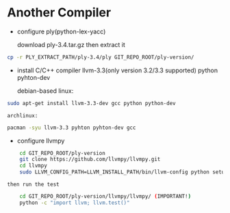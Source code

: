 Another Compiler
================


- configure ply(python-lex-yacc)


    download ply-3.4.tar.gz then extract it
```bash
cp -r PLY_EXTRACT_PATH/ply-3.4/ply GIT_REPO_ROOT/ply-version/
```
- install C/C++ compiler llvm-3.3(only version 3.2/3.3 supported) python pyhton-dev


    debian-based linux:
```bash
sudo apt-get install llvm-3.3-dev gcc python python-dev
```

    archlinux:
```bash
pacman -syu llvm-3.3 pyhton pyhton-dev gcc
```

- configure llvmpy
```bash
    cd GIT_REPO_ROOT/ply-version
    git clone https://github.com/llvmpy/llvmpy.git
    cd llvmpy
    sudo LLVM_CONFIG_PATH=LLVM_INSTALL_PATH/bin/llvm-config python setup.py install
```
    then run the test
```bash
    cd GIT_REPO_ROOT/ply-version/llvmpy/llvmpy/ (IMPORTANT!)
    python -c "import llvm; llvm.test()"
```
